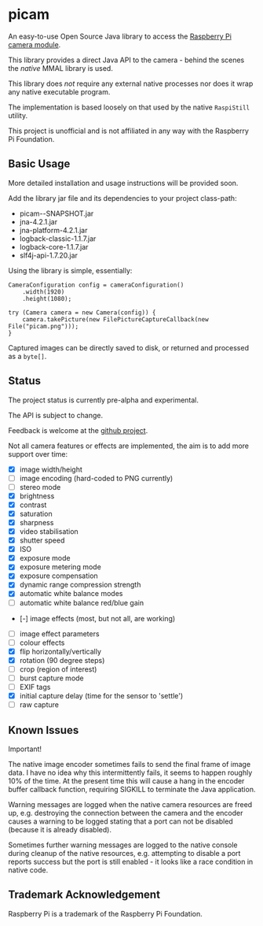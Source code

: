 picam
=====

An easy-to-use Open Source Java library to access the [Raspberry Pi](https://www.raspberrypi.org/)
[camera module](https://www.raspberrypi.org/products/camera-module).

This library provides a direct Java API to the camera - behind the scenes the *native* MMAL
library is used.

This library does *not* require any external native processes nor does it wrap
any native executable program.

The implementation is based loosely on that used by the native `RaspiStill`
utility.

This project is unofficial and is not affiliated in any way with the Raspberry
Pi Foundation.

Basic Usage
-----------

More detailed installation and usage instructions will be provided soon.

Add the library jar file and its dependencies to your project class-path:

 * picam-<version>-SNAPSHOT.jar
 * jna-4.2.1.jar
 * jna-platform-4.2.1.jar
 * logback-classic-1.1.7.jar
 * logback-core-1.1.7.jar
 * slf4j-api-1.7.20.jar

Using the library is simple, essentially:

```
CameraConfiguration config = cameraConfiguration()
    .width(1920)
    .height(1080);

try (Camera camera = new Camera(config)) {
    camera.takePicture(new FilePictureCaptureCallback(new File("picam.png")));
}
```

Captured images can be directly saved to disk, or returned and processed as a
`byte[]`.

Status
------

The project status is currently pre-alpha and experimental.

The API is subject to change.

Feedback is welcome at the [github project](https://github.com/caprica/picam).

Not all camera features or effects are implemented, the aim is to add more
support over time:

- [x] image width/height
- [ ] image encoding (hard-coded to PNG currently)
- [ ] stereo mode
- [x] brightness
- [x] contrast
- [x] saturation
- [x] sharpness
- [x] video stabilisation
- [x] shutter speed
- [x] ISO
- [x] exposure mode
- [x] exposure metering mode
- [x] exposure compensation
- [x] dynamic range compression strength
- [x] automatic white balance modes
- [ ] automatic white balance red/blue gain
- [-] image effects (most, but not all, are working)
- [ ] image effect parameters
- [ ] colour effects
- [x] flip horizontally/vertically
- [x] rotation (90 degree steps)
- [ ] crop (region of interest)
- [ ] burst capture mode
- [ ] EXIF tags
- [x] initial capture delay (time for the sensor to 'settle')
- [ ] raw capture

Known Issues
------------

Important!

The native image encoder sometimes fails to send the final frame of image data.
I have no idea why this intermittently fails, it seems to happen roughly 10%
of the time. At the present time this will cause a hang in the encoder buffer
callback function, requiring SIGKILL to terminate the Java application.

Warning messages are logged when the native camera resources are freed up, e.g.
destroying the connection between the camera and the encoder causes a warning
to be logged stating that a port can not be disabled (because it is already
disabled).

Sometimes further warning messages are logged to the native console during
cleanup of the native resources, e.g. attempting to disable a port reports
success but the port is still enabled - it looks like a race condition in
native code.

Trademark Acknowledgement
-------------------------

Raspberry Pi is a trademark of the Raspberry Pi Foundation.
